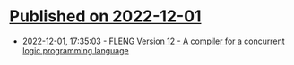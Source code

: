 # [Published on 2022-12-01](index.md)

* [2022-12-01, 17:35:03](https://lobste.rs/s/e0gwac/fleng_version_12_compiler_for_concurrent) - [FLENG Version 12 - A compiler for a concurrent logic programming language](http://www.call-with-current-continuation.org/fleng/fleng.html)
